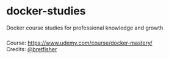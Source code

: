 # docker-studies
Docker course studies for professional knowledge and growth

###

Course: https://www.udemy.com/course/docker-mastery/ <br>
Credits: [@bretfisher](https://github.com/BretFisher)

